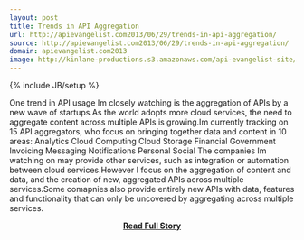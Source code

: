 ```yaml
---
layout: post
title: Trends in API Aggregation
url: http://apievangelist.com2013/06/29/trends-in-api-aggregation/
source: http://apievangelist.com2013/06/29/trends-in-api-aggregation/
domain: apievangelist.com2013
image: http://kinlane-productions.s3.amazonaws.com/api-evangelist-site/blog/aggregation-trend.png
---
```

{% include JB/setup %}<p>One trend in API usage Im closely watching is the aggregation of APIs by a new wave of startups.As the world adopts more cloud services, the need to aggregate content across multiple APIs is growing.Im currently tracking on 15 API aggregators, who focus on bringing together data and content in 10 areas: Analytics Cloud Computing Cloud Storage Financial Government Invoicing Messaging Notifications Personal Social The companies Im watching on may provide other services, such as integration or automation between cloud services.However I focus on the aggregation of content and data, and the creation of new, aggregated APIs across multiple services.Some comapnies also provide entirely new APIs with data, features and functionality that can only be uncovered by aggregating across multiple services.</p>
<center><p><a href="http://apievangelist.com2013/06/29/trends-in-api-aggregation/" style='padding:25px; font-sze:18px; font-weight: bold;'>Read Full Story</a></p></center>
